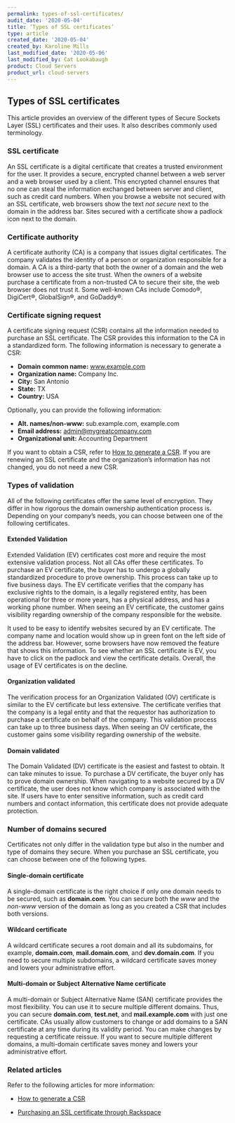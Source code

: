 ```yaml
---
permalink: types-of-ssl-certificates/
audit_date: '2020-05-04'
title: ‘Types of SSL certificates’
type: article
created_date: '2020-05-04'
created_by: Karoline Mills
last_modified_date: '2020-05-06'
last_modified_by: Cat Lookabaugh
product: Cloud Servers
product_url: cloud-servers
---
```


## Types of SSL certificates

This article provides an overview of the different types of Secure Sockets Layer (SSL) certificates and their uses. It also describes commonly used terminology. 

### SSL certificate

An SSL certificate is a digital certificate that creates a trusted environment for the user. It provides a secure, encrypted channel between a web server and a web browser used by a client. This encrypted channel ensures that no one can steal the information exchanged between server and client, such as credit card numbers. When you browse a website not secured with an SSL certificate, web browsers show the text *not secure* next to the domain in the address bar. Sites secured with a certificate show a padlock icon next to the domain.

### Certificate authority 

A certificate authority (CA) is a company that issues digital certificates. The company validates the identity of a person or organization responsible for a domain. A CA is a third-party that both the owner of a domain and the web browser use to access the site trust. When the owners of a website purchase a certificate from a non-trusted CA to secure their site, the web browser does not trust it. Some well-known CAs include Comodo&reg;, DigiCert&reg;, GlobalSign&reg;, and GoDaddy&reg;.

### Certificate signing request

A certificate signing request (CSR) contains all the information needed to purchase an SSL certificate. The CSR provides this information to the CA in a standardized form. The following information is necessary to generate a CSR:

-  **Domain common name:** www.example.com
-  **Organization name:** Company Inc.
-  **City:** San Antonio
-  **State:** TX
-  **Country:** USA

Optionally, you can provide the following information:

-  **Alt. names/non-www:** sub.example.com, example.com
-  **Email address:** admin@mygreatcompany.com
-  **Organizational unit:** Accounting Department

If you want to obtain a CSR, refer to [How to generate a CSR](https://support.rackspace.com/how-to/generate-a-csr/). If you are renewing an SSL certificate and the organization’s information has not changed, you do not need a new CSR.

### Types of validation

All of the following certificates offer the same level of encryption. They differ in how rigorous the domain ownership authentication process is. Depending on your company’s needs, you can choose between one of the following certificates.

#### Extended Validation

Extended Validation (EV) certificates cost more and require the most extensive validation process. Not all CAs offer these certificates. To purchase an EV certificate, the buyer has to undergo a globally standardized procedure to prove ownership. This process can take up to five business days. The EV certificate verifies that the company has exclusive rights to the domain, is a legally registered entity, has been operational for three or more years, has a physical address, and has a working phone number. When seeing an EV certificate, the customer gains visibility regarding ownership of the company responsible for the website.

It used to be easy to identify websites secured by an EV certificate. The company name and location would show up in green font on the left side of the address bar. However, some browsers have now removed the feature that shows this information. To see whether an SSL certificate is EV, you have to click on the padlock and view the certificate details. Overall, the usage of EV certificates is on the decline.

#### Organization validated

The verification process for an Organization Validated (OV) certificate is similar to the EV certificate but less extensive. The certificate verifies that the company is a legal entity and that the requestor has authorization to purchase a certificate on behalf of the company. This validation process can take up to three business days. When seeing an OV certificate, the customer gains some visibility regarding ownership of the website.

#### Domain validated 

The Domain Validated (DV) certificate is the easiest and fastest to obtain. It can take minutes to issue. To purchase a DV certificate, the buyer only has to prove domain ownership. When navigating to a website secured by a DV certificate, the user does not know which company is associated with the site. If users have to enter sensitive information, such as credit card numbers and contact information, this certificate does not provide adequate protection. 

### Number of domains secured 

Certificates not only differ in the validation type but also in the number and type of domains they secure. When you purchase an SSL certificate, you can choose between one of the following types.

#### Single-domain certificate

A single-domain certificate is the right choice if only one domain needs to be secured, such as **domain.com**. You can secure both the *www* and the *non-www* version of the domain as long as you created a CSR that includes both versions.

#### Wildcard certificate

A wildcard certificate secures a root domain and all its subdomains, for example, **domain.com**, **mail.domain.com**, and **dev.domain.com**. If you need to secure multiple subdomains, a wildcard certificate saves money and lowers your administrative effort. 

#### Multi-domain or Subject Alternative Name certificate

A multi-domain or Subject Alternative Name (SAN) certificate provides the most flexibility. You can use it to secure multiple different domains. Thus, you can secure **domain.com**, **test.net**, and **mail.example.com** with just one certificate. CAs usually allow customers to change or add domains to a SAN certificate at any time during its validity period. You can make changes by requesting a certificate reissue. If you want to secure multiple different domains, a multi-domain certificate saves money and lowers your administrative effort. 

### Related articles

Refer to the following articles for more information:

-  [How to generate a CSR](https://support.rackspace.com/how-to/generate-a-csr/)

-  [Purchasing an SSL certificate through Rackspace](https://support.rackspace.com/how-to/rackspace-ssl-certificates/)
